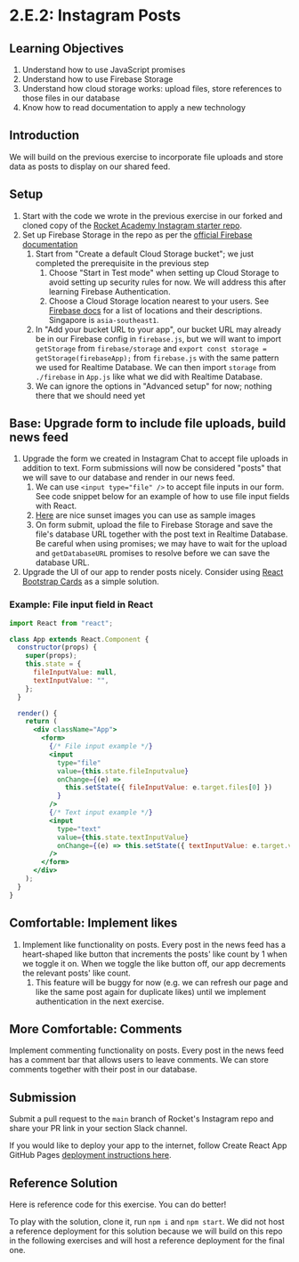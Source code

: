 # 2.E.2: Instagram Posts

## Learning Objectives

1. Understand how to use JavaScript promises
2. Understand how to use Firebase Storage
3. Understand how cloud storage works: upload files, store references to those files in our database
4. Know how to read documentation to apply a new technology

## Introduction

We will build on the previous exercise to incorporate file uploads and store data as posts to display on our shared feed.

## Setup

1. Start with the code we wrote in the previous exercise in our forked and cloned copy of the [Rocket Academy Instagram starter repo](https://github.com/rocketacademy/instagram-bootcamp).
2. Set up Firebase Storage in the repo as per the [official Firebase documentation](https://firebase.google.com/docs/storage/web/start)
   1. Start from "Create a default Cloud Storage bucket"; we just completed the prerequisite in the previous step
      1. Choose "Start in Test mode" when setting up Cloud Storage to avoid setting up security rules for now. We will address this after learning Firebase Authentication.
      2. Choose a Cloud Storage location nearest to your users. See [Firebase docs](https://firebase.google.com/docs/projects/locations) for a list of locations and their descriptions. Singapore is `asia-southeast1`.&#x20;
   2. In "Add your bucket URL to your app", our bucket URL may already be in our Firebase config in `firebase.js`, but we will want to import `getStorage` from `firebase/storage` and `export const storage = getStorage(firebaseApp);` from `firebase.js` with the same pattern we used for Realtime Database. We can then import `storage` from `./firebase` in `App.js` like what we did with Realtime Database.
   3. We can ignore the options in "Advanced setup" for now; nothing there that we should need yet

## Base: Upgrade form to include file uploads, build news feed

1. Upgrade the form we created in Instagram Chat to accept file uploads in addition to text. Form submissions will now be considered "posts" that we will save to our database and render in our news feed.&#x20;
   1. We can use `<input type="file" />` to accept file inputs in our form. See code snippet below for an example of how to use file input fields with React.
   2. [Here](https://github.com/rocketacademy/bootcamp3.0-docs/tree/main/2-full-stack/2.e-exercises/photos) are nice sunset images you can use as sample images
   3. On form submit, upload the file to Firebase Storage and save the file's database URL together with the post text in Realtime Database. Be careful when using promises; we may have to wait for the upload and `getDatabaseURL` promises to resolve before we can save the database URL.
2. Upgrade the UI of our app to render posts nicely. Consider using [React Bootstrap Cards](https://react-bootstrap.github.io/components/cards/) as a simple solution.

### Example: File input field in React

```jsx
import React from "react";

class App extends React.Component {
  constructor(props) {
    super(props);
    this.state = {
      fileInputValue: null,
      textInputValue: "",
    };
  }

  render() {
    return (
      <div className="App">
        <form>
          {/* File input example */}
          <input
            type="file"
            value={this.state.fileInputvalue}
            onChange={(e) =>
              this.setState({ fileInputValue: e.target.files[0] })
            }
          />
          {/* Text input example */}
          <input
            type="text"
            value={this.state.textInputValue}
            onChange={(e) => this.setState({ textInputValue: e.target.value })}
          />
        </form>
      </div>
    );
  }
}
```

## Comfortable: Implement likes

1. Implement like functionality on posts. Every post in the news feed has a heart-shaped like button that increments the posts' like count by 1 when we toggle it on. When we toggle the like button off, our app decrements the relevant posts' like count.&#x20;
   1. This feature will be buggy for now (e.g. we can refresh our page and like the same post again for duplicate likes) until we implement authentication in the next exercise.

## More Comfortable: Comments

Implement commenting functionality on posts. Every post in the news feed has a comment bar that allows users to leave comments. We can store comments together with their post in our database.

## Submission

Submit a pull request to the `main` branch of Rocket's Instagram repo and share your PR link in your section Slack channel.

If you would like to deploy your app to the internet, follow Create React App GitHub Pages [deployment instructions here](https://create-react-app.dev/docs/deployment/#github-pages).

## Reference Solution

Here is reference code for this exercise. You can do better!

To play with the solution, clone it, run `npm i` and `npm start`. We did not host a reference deployment for this solution because we will build on this repo in the following exercises and will host a reference deployment for the final one.
